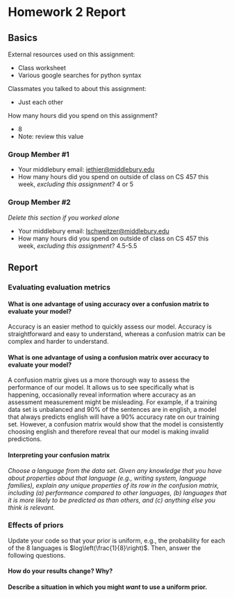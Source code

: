 # Homework 2 Report

## Basics
External resources used on this assignment:
* Class worksheet
* Various google searches for python syntax

Classmates you talked to about this assignment:
* Just each other

How many hours did you spend on this assignment?
* 8 
* Note: review this value

### Group Member #1
* Your middlebury email: iethier@middlebury.edu
* How many hours did you spend on outside of class on CS 457 this week, _excluding this assignment_? 4 or 5

### Group Member #2
_Delete this section if you worked alone_
* Your middlebury email: lschweitzer@middlebury.edu
* How many hours did you spend on outside of class on CS 457 this week, _excluding this assignment_? 4.5-5.5

## Report
### Evaluating evaluation metrics
#### What is one advantage of using accuracy over a confusion matrix to evaluate your model?
Accuracy is an easier method to quickly assess our model. Accuracy is straightforward and easy to understand, whereas a confusion matrix can be complex and harder to understand.


#### What is one advantage of using a confusion matrix over accuracy to evaluate your model?
A confusion matrix gives us a more thorough way to assess the performance of our model. It allows us to see specifically what is happening, occasionally reveal information where accuracy as an assessment measurement might be misleading. For example, if a training data set is unbalanced and 90% of the sentences are in english, a model that always predicts english will have a 90% accuracy rate on our training set. However, a confusion matrix would show that the model is consistently choosing english and therefore reveal that our model is making invalid predictions.


#### Interpreting your confusion matrix
_Choose a language from the data set. Given any knowledge that you have about properties about that language (e.g., writing system, language families), explain any unique properties of its row in the confusion matrix, including (a) performance compared to other languages, (b) languages that it is more likely to be predicted as than others, and (c) anything else you think is relevant._




### Effects of priors
Update your code so that your prior is uniform, e.g., the probability for each of the 8 languages is $log\left(\frac{1}{8}\right)$. Then, answer the following questions.
#### How do your results change? Why?



#### Describe a situation in which you might _want_ to use a uniform prior.


